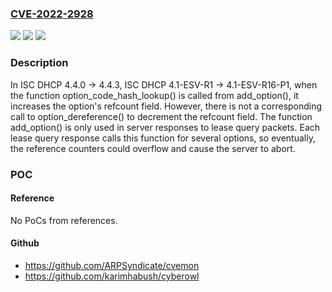 ### [CVE-2022-2928](https://cve.mitre.org/cgi-bin/cvename.cgi?name=CVE-2022-2928)
![](https://img.shields.io/static/v1?label=Product&message=ISC%20DHCP&color=blue)
![](https://img.shields.io/static/v1?label=Version&message=n%2Fa&color=blue)
![](https://img.shields.io/static/v1?label=Vulnerability&message=A%20DHCP%20server%20configured%20with%20allow%20leasequery%3B%2C%20a%20remote%20machine%20with%20access%20to%20the%20server%20can%20send%20lease%20queries%20for%20the%20same%20lease%20multiple%20times%2C%20leading%20to%20the%20add_option()%20function%20being%20repeatedly%20called.%20This%20could%20cause%20an%20option's%20refcount%20field%20to%20overflow%20and%20the%20server%20to%20abort.%20Internally%2C%20reference%20counters%20are%20integers%20and%20thus%20overflow%20at%202%5E31%20references%2C%20so%20even%20at%201000%20lease%20query%20responses%20per%20second%2C%20it%20would%20take%20more%20than%20three%20weeks%20to%20crash%20the%20server.%20Affects%20In%20ISC%20DHCP%204.4.0%20-%3E%204.4.3%2C%20ISC%20DHCP%204.1-ESV-R1%20-%3E%204.1-ESV-R16-P1&color=brighgreen)

### Description

In ISC DHCP 4.4.0 -> 4.4.3, ISC DHCP 4.1-ESV-R1 -> 4.1-ESV-R16-P1, when the function option_code_hash_lookup() is called from add_option(), it increases the option's refcount field. However, there is not a corresponding call to option_dereference() to decrement the refcount field. The function add_option() is only used in server responses to lease query packets. Each lease query response calls this function for several options, so eventually, the reference counters could overflow and cause the server to abort.

### POC

#### Reference
No PoCs from references.

#### Github
- https://github.com/ARPSyndicate/cvemon
- https://github.com/karimhabush/cyberowl

